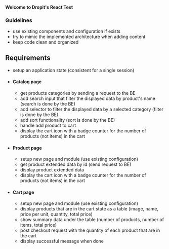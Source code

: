 #### Welcome to Dropit's React Test

### Guidelines

* use existing components and configuration if exists
* try to mimic the implemented architecture when adding content
* keep code clean and organized

## Requirements

* setup an application state (consistent for a single session)

* #### Catalog page
    * get products categories by sending a request to the BE
    * add search input that filter the displayed data by product's name (search is done by the BE)
    * add selector to filter the displayed data by a selected category (filter is done by the BE)
    * add sort functionality (sort is done by the BE)
    * handle add product to cart
    * display the cart icon with a badge counter for the number of products (not items) in the cart

* #### Product page
    * setup new page and module (use existing configuration)
    * get product extended data by id (send request to BE)
    * display product extended data
    * display the cart icon with a badge counter for the number of products (not items) in the cart

* #### Cart page
    * setup new page and module (use existing configuration)
    * display products that are in the cart state as a table (image, name, price per unit, quantity, total price)
    * show summary data under the table (number of products, number of items, total price)
    * post checkout request with the quantity of each product that are in the cart
    * display successful message when done
